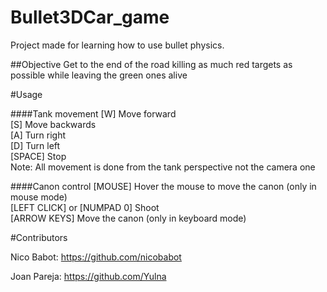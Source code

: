 # Bullet3DCar_game

Project made for learning how to use bullet physics.

##Objective
Get to the end of the road killing as much red targets as possible while leaving the green ones alive

#Usage

####Tank movement
[W] Move forward    
[S] Move backwards    
[A] Turn right   
[D] Turn left   
[SPACE] Stop     
Note: All movement is done from the tank perspective not the camera one

####Canon control
[MOUSE] Hover the mouse to move the canon (only in mouse mode)    
[LEFT CLICK] or [NUMPAD 0] Shoot     
[ARROW KEYS] Move the canon (only in keyboard mode) 


#Contributors

Nico Babot: https://github.com/nicobabot   

Joan Pareja: https://github.com/Yulna 
